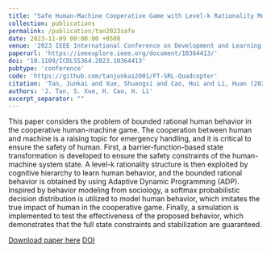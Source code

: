 ```yaml
---
title: "Safe Human-Machine Cooperative Game with Level-k Rationality Modeled Human Impact"
collection: publications
permalink: /publication/tan2023safe
date: 2023-11-09 00:00:00 +0500
venue: '2023 IEEE International Conference on Development and Learning (ICDL)'
paperurl: 'https://ieeexplore.ieee.org/document/10364413/'
doi: '10.1109/ICDL55364.2023.10364413'
pubtype: 'conference'
code: 'https://github.com/tanjunkai2001/FT-SRL-Quadcopter'
citation: 'Tan, Junkai and Xue, Shuangsi and Cao, Hui and Li, Huan (2023). Safe Human-Machine Cooperative Game with Level-k Rationality Modeled Human Impact. 2023 IEEE International Conference on Development and Learning (ICDL).'
authors: 'J. Tan, S. Xue, H. Cao, H. Li'
excerpt_separator: ""
---
```

This paper considers the problem of bounded rational human behavior in the cooperative human-machine game. The cooperation between human and machine is a raising topic for emergency handling, and it is critical to ensure the safety of human. First, a barrier-function-based state transformation is developed to ensure the safety constraints of the human-machine system state. A level-k rationality structure is then exploited by cognitive hierarchy to learn human behavior, and the bounded rational behavior is obtained by using Adaptive Dynamic Programming (ADP). Inspired by behavior modeling from sociology, a softmax probabilistic decision distribution is utilized to model human behavior, which imitates the true impact of human in the cooperative game. Finally, a simulation is implemented to test the effectiveness of the proposed behavior, which demonstrates that the full state constraints and stabilization are guaranteed.

[Download paper here](https://ieeexplore.ieee.org/document/10364413/)
[DOI](10.1109/ICDL55364.2023.10364413)
